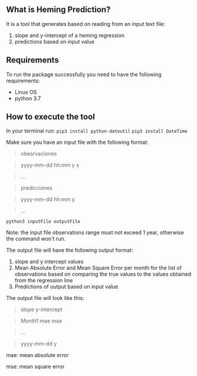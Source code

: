 ## What is Heming Prediction?

It is a tool that generates based on reading from an input text file:

1. slope and y-intercept of a heming regression
2. predictions based on input value 

## Requirements 
To run the package successfully you need to have the following requirements:

* Linux OS
* python 3.7

## How to execute the tool 

In your terminal run:
`pip3 install python-dateutil`
`pip3 install DateTime`

Make sure you have an input file with the following format:
>obesrvaciones

>yyyy-mm-dd hh:mm y x

>...

>predicciones

>yyyy-mm-dd hh:mm y

>...

`python3 inputFile outputFile`


Note: the input file observations range must not exceed 1 year, otherwise the command won't run. 

The output file will have the following output format:
1. slope and y intercept values
2. Mean Absolute Error and Mean Square Error per month for the list of observations based on comparing the true values to the values obtained from the regression line
3. Predictions of output based on input value

The output file will look like this:
 
>slope y-intercept

>Month1 mae mse

>...

>yyyy-mm-dd y

mae: mean absolute error

mse: mean square error
